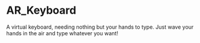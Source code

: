 # AR_Keyboard
A virtual keyboard, needing nothing but your hands to type. Just wave your hands in the air and type whatever you want!
